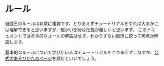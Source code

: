 # ルール

遊戯王のルールは非常に複雑です。とりあえずチュートリアルをやれば大まかには理解できると思いますが、細かい部分は把握が難しいと思います。
このドキュメントでは基本的なルールの解説はせず、わかりずらい箇所に絞って何点か解説します。

基本的なルールについて学びたい人はチュートリアルをとりあえずこなすか、[公式のあそびかたのページ](https://www.yugioh-card.com/japan/howto/)を読むといいでしょう。
